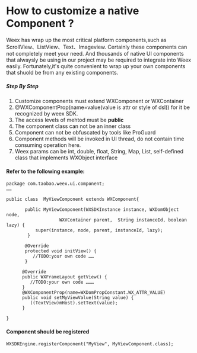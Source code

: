 # How to customize a native Component ?

Weex has wrap up the most critical platform components,such as ScrollView、ListView、Text、Imageview. Certainly these components  can not completely meet your need. And  thousands of native UI components that alwaysly be  using in our project may be required to integrate into Weex easily. Fortunately,it's quite convenient to wrap up your own components that shuold be from any existing components.

##### Step By Step
 
1. Customize components must extend WXComponent or WXContainer  
2. @WXComponentProp(name=value(value is attr or style of dsl)) for it be recognized by weex SDK.
3. The access levels of mehtod must be **public**
4. The component class can not be an inner class  
5. Component can not be obfuscated by tools like ProGuard  
6. Component methods will be invoked in UI thread, do not contain time consuming operation here.  
7. Weex params can be int, double, float, String, Map, List, self-defined class that implements WXObject interface 


#### Refer to the following example: 

	package com.taobao.weex.ui.component;
	……

    public class  MyViewComponent extends WXComponent{

           public MyViewComponent(WXSDKInstance instance, WXDomObject node, 
                        WXVContainer parent,  String instanceId, boolean lazy) {                
               super(instance, node, parent, instanceId, lazy);
            }

           @Override
           protected void initView() {
              //TODO:your own code ……
           }

          @Override
          public WXFrameLayout getView() {
             //TODO:your own code ………        
          }
          @WXComponentProp(name=WXDomPropConstant.WX_ATTR_VALUE)
	      public void setMyViewValue(String value) {
	         ((TextView)mHost).setText(value);
	      }

    }

#### Component should be registered 

	WXSDKEngine.registerComponent("MyView", MyViewComponent.class);
	  	
	  	

